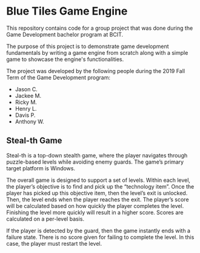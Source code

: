 # Blue Tiles Game Engine
This repository contains code for a group project that was done during the Game Development bachelor program at BCIT. 

The purpose of this project is to demonstrate game development fundamentals by writing a game engine from scratch along with a simple game to showcase the engine's functionalities.

The project was developed by the following people during the 2019 Fall Term of the Game Development program:
* Jason C.
* Jackee M.
* Ricky M.
* Henry L.
* Davis P.
* Anthony W.

## Steal-th Game

Steal-th is a top-down stealth game, where the player navigates through puzzle-based levels while avoiding enemy guards. The game’s primary target platform is Windows.

The overall game is designed to support a set of levels. Within each level, the player’s objective
is to find and pick up the “technology item”. Once the player has picked up this objective item,
then the level’s exit is unlocked. Then, the level ends when the player reaches the exit. The
player’s score will be calculated based on how quickly the player completes the level. Finishing
the level more quickly will result in a higher score. Scores are calculated on a per-level basis.

If the player is detected by the guard, then the game instantly ends with a failure state. There is
no score given for failing to complete the level. In this case, the player must restart the level.
